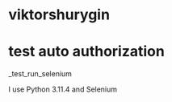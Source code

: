 # viktorshurygin



# test auto authorization

_test_run_selenium




I use Python 3.11.4 and Selenium 



